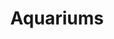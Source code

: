 ---
title: Aquariums
crosslinks:
- JosVermeulen
- livven
- PlantedTank
- Cichlid
- metric_units
- Goldfish
- AquaSwap
- ReefTank
- Jarrariums
- xkcd
- autotldr
- shrimptank
- aquarium
- Fishing
- NatureIsFuckingLit
- AskReddit
- Crayfish
- woahdude
- pics
- DIY
---